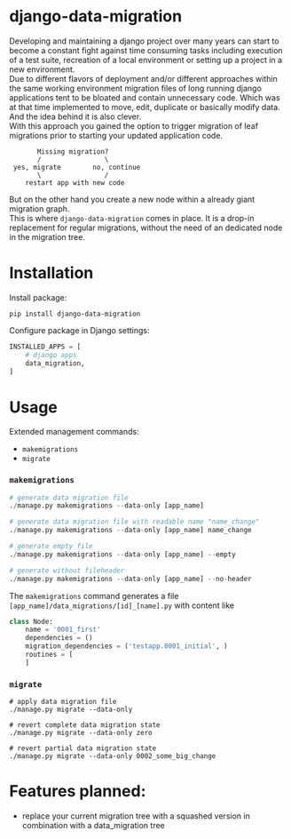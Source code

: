 # django-data-migration
Developing and maintaining a django project
over many years can start to become a constant fight against
time consuming tasks including execution of a test suite,
recreation of a local environment or setting up a project in a new environment.  
Due to different flavors of deployment and/or different approaches within the same
working environment migration files of long running django applications
tent to be bloated and contain unnecessary code. Which was at that time
implemented to move, edit, duplicate or basically modify data.
And the idea behind it is also clever.  
With this approach you gained the option to trigger migration of leaf migrations 
prior to starting your updated application code.
```text
       Missing migration?
       /                \
 yes, migrate        no, continue
       \                /
    restart app with new code
```
But on the other hand you create a new node within a already giant migration graph.  
This is where `django-data-migration` comes in place. It is a drop-in replacement for regular
migrations, without the need of an dedicated node in the migration tree.  


# Installation

Install package:

`pip install django-data-migration`

Configure package in Django settings:

```python
INSTALLED_APPS = [
    # django apps
    data_migration,
]
```


# Usage
Extended management commands:
- `makemigrations`
- `migrate`

### `makemigrations`
```python
# generate data migration file
./manage.py makemigrations --data-only [app_name]

# generate data migration file with readable name "name_change"
./manage.py makemigrations --data-only [app_name] name_change

# generate empty file
./manage.py makemigrations --data-only [app_name] --empty

# generate without fileheader
./manage.py makemigrations --data-only [app_name] --no-header
```
The `makemigrations` command generates a file `[app_name]/data_migrations/[id]_[name].py`
with content like
```python
class Node:
    name = '0001_first'
    dependencies = ()
    migration_dependencies = ('testapp.0001_initial', )
    routines = [
    ]
```

### `migrate`
```
# apply data migration file
./manage.py migrate --data-only

# revert complete data migration state
./manage.py migrate --data-only zero

# revert partial data migration state
./manage.py migrate --data-only 0002_some_big_change
```

# Features planned:
- replace your current migration tree with a squashed version in combination with a data_migration tree
